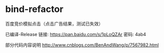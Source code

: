 # bind-refactor
百度竞价模拟点击（点击广告结果，测试已失效）

已编译-Release
链接: https://pan.baidu.com/s/1pLoQZAr 密码: 4ab4

部分代码内容说明
http://www.cnblogs.com/BenAndWang/p/7567982.html
